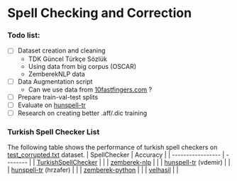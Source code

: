 # Spell Checking and Correction

### Todo list:

- [ ] Dataset creation and cleaning  
  - TDK Güncel Türkçe Sözlük
  - Using data from big corpus (OSCAR)
  - ZemberekNLP data
- [ ] Data Augmentation script
  - Can we use data from [10fastfingers.com](https://10fastfingers.com/typing-test/turkish) ?
- [ ] Prepare train-val-test splits
- [ ] Evaluate on [hunspell-tr](https://github.com/vdemir/hunspell-tr)
- [ ] Research on creating better .aff/.dic training
### Turkish Spell Checker List

The following table shows the performance of turkish spell checkers on [test_corrupted.txt](test_corrupted.txt) dataset.
| SpellChecker      | Accuracy  |
| ----------------- |  --------  |
| [TurkishSpellChecker](https://github.com/StarlangSoftware/TurkishSpellChecker-Py) |   |
| [zemberek-nlp](https://github.com/ahmetaa/zemberek-nlp)                           |   |
| [hunspell-tr](https://github.com/vdemir/hunspell-tr)  (vdemir)                    |   |
| [hunspell-tr](https://github.com/hrzafer/hunspell-tr) (hrzafer)                   |   |
| [zemberek-python](https://github.com/Loodos/zemberek-python)                      |   |
| [velhasil](https://github.com/MiniVelhasil/velhasil)                              |   |
